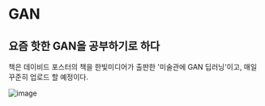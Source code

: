 # GAN

## 요즘 핫한 GAN을 공부하기로 하다
책은 데이비드 포스터의 책을 한빛미디어가 출판한 '미술관에 GAN 딥러닝'이고, 매일 꾸준히 업로드 할 예정이다.

![image](https://user-images.githubusercontent.com/49096513/92980320-a6fa0700-f4d0-11ea-833c-91ebfb2060af.png)
